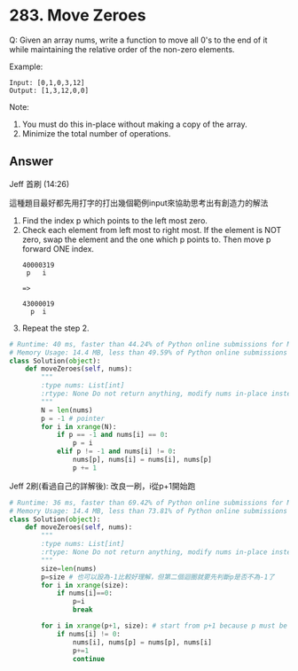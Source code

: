 # 283. Move Zeroes
Q: Given an array nums, write a function to move all 0's to the end of it while maintaining the relative order of the non-zero elements.

Example:
```
Input: [0,1,0,3,12]
Output: [1,3,12,0,0]
```
Note:

1. You must do this in-place without making a copy of the array.
2. Minimize the total number of operations.

## Answer
Jeff 首刷 (14:26)

這種題目最好都先用打字的打出幾個範例input來協助思考出有創造力的解法

1. Find the index p which points to the left most zero.
2. Check each element from left most to right most. If the element is NOT zero, swap the element and the one which p points to. Then move p forward ONE index.
    ```
    40000319  
     p   i

    =>

    43000019
      p  i
    ``` 
3. Repeat the step 2.
```python
# Runtime: 40 ms, faster than 44.24% of Python online submissions for Move Zeroes.
# Memory Usage: 14.4 MB, less than 49.59% of Python online submissions for Move Zeroes.
class Solution(object):
    def moveZeroes(self, nums):
        """
        :type nums: List[int]
        :rtype: None Do not return anything, modify nums in-place instead.
        """
        N = len(nums)
        p = -1 # pointer
        for i in xrange(N):
            if p == -1 and nums[i] == 0:
                p = i
            elif p != -1 and nums[i] != 0:
                nums[p], nums[i] = nums[i], nums[p]
                p += 1
```

Jeff 2刷(看過自己的詳解後):
改良一刷，i從p+1開始跑
```python
# Runtime: 36 ms, faster than 69.42% of Python online submissions for Move Zeroes.
# Memory Usage: 14.4 MB, less than 73.81% of Python online submissions for Move Zeroes.
class Solution(object):
    def moveZeroes(self, nums):
        """
        :type nums: List[int]
        :rtype: None Do not return anything, modify nums in-place instead.
        """
        size=len(nums)
        p=size # 也可以設為-1比較好理解，但第二個迴圈就要先判斷p是否不為-1了
        for i in xrange(size):
            if nums[i]==0:
                p=i
                break

        for i in xrange(p+1, size): # start from p+1 because p must be zero
            if nums[i] != 0:
                nums[i], nums[p] = nums[p], nums[i]
                p+=1
                continue
```